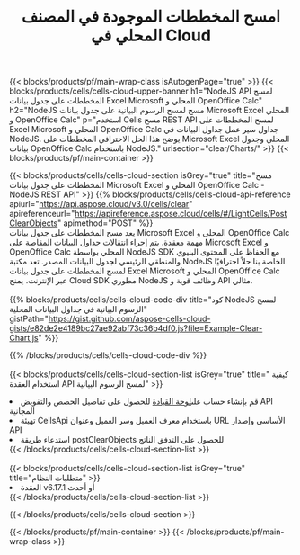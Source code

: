 ﻿---
title:  امسح المخططات الموجودة في المصنف المحلي في Cloud
description:  Cloud APIs & SDKs لمسح الرسوم البيانية على Microsoft Excel & OpenOffice Calc. مسح المخططات على جداول البيانات المحلية بواسطة Cells Cloud API. SDK يدعم أنواع لغات التطوير. وهي تشمل Android و C# و Go و Java و NodeJS و Perl و PHP و Python و Ruby و swift.
url: /ar/nodejs/clear/charts/
---
{{< blocks/products/pf/main-wrap-class isAutogenPage="true" >}}
{{< blocks/products/cells/cells-cloud-upper-banner h1="NodeJS API لمسح المخططات على جدول بيانات Excel Microsoft المحلي و OpenOffice Calc" h2="NodeJS مسح لمسح الرسوم البيانية على جدول بيانات Microsoft Excel المحلي و OpenOffice Calc" p="استخدم Cells مسح REST API لمسح المخططات على Excel Microsoft المحلي و OpenOffice Calc جداول سير عمل جداول البيانات في NodeJS. يوضح هذا الحل الاحترافي المخططات على Microsoft Excel المحلي وجدول بيانات OpenOffice Calc باستخدام NodeJS." urlsection="clear/Charts/" >}}
{{< blocks/products/pf/main-container >}}

{{< blocks/products/cells/cells-cloud-section isGrey="true" title="مسح المخططات على جدول بيانات Microsoft Excel المحلي و OpenOffice Calc - NodeJS REST API" >}}
{{% blocks/products/cells/cells-cloud-api-reference apiurl="https://api.aspose.cloud/v3.0/cells/clear" apireferenceurl="https://apireference.aspose.cloud/cells/#/LightCells/PostClearObjects" apimethod="POST" %}}
<br/>
يعد مسح المخططات على جدول بيانات Microsoft Excel المحلي و OpenOffice Calc مهمة معقدة. يتم إجراء انتقالات جداول البيانات المقاصة على Microsoft Excel و OpenOffice Calc المحلي بواسطة NodeJS SDK مع الحفاظ على المحتوى البنيوي والمنطقي الرئيسي لجدول البيانات المصدر. تعد مكتبة NodeJS الخاصة بنا حلاً احترافيًا لمسح المخططات على جدول بيانات Excel Microsoft المحلي و OpenOffice Calc عبر الإنترنت. يمنح Cloud SDK مطوري NodeJS وظائف قوية و API مثالي.
<br/>
<br/>
{{% blocks/products/cells/cells-cloud-code-div title="كود NodeJS لمسح الرسوم البيانية في جداول البيانات المحلية" gistPath="https://gist.github.com/aspose-cells-cloud-gists/e82de2e4189bc27ae92abf73c36b4df0.js?file=Example-Clear-Chart.js" %}}
  
{{% /blocks/products/cells/cells-cloud-code-div %}}
<br/>
<br/>
{{< blocks/products/cells/cells-cloud-section-list isGrey="true" title=" كيفية استخدام العقدة API لمسح الرسوم البيانية" >}}
<li> قم بإنشاء حساب على<a href="https://dashboard.aspose.cloud/">لوحة القيادة</a> للحصول على تفاصيل الحصص والتفويض API المجانية</li>
<li>تهيئة CellsApi باستخدام معرف العميل وسر العميل وعنوان URL الأساسي وإصدار API</li>
<li>استدعاء طريقة postClearObjects للحصول على التدفق الناتج</li>
{{< /blocks/products/cells/cells-cloud-section-list >}}
<br/>
<br/>
{{< blocks/products/cells/cells-cloud-section-list isGrey="true" title="متطلبات النظام" >}}
<li>العقدة v6.17.1 أو أحدث</li>
{{< /blocks/products/cells/cells-cloud-section-list >}}

{{< /blocks/products/cells/cells-cloud-section >}}

{{< /blocks/products/pf/main-container >}}
{{< /blocks/products/pf/main-wrap-class >}}
